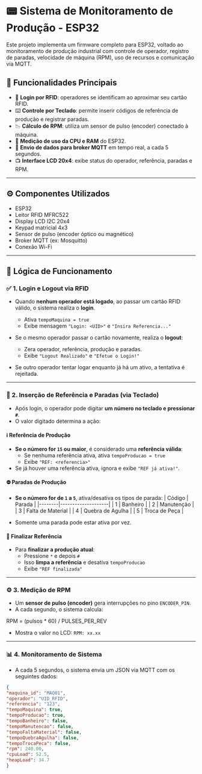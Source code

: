 # 📟 Sistema de Monitoramento de Produção - ESP32

Este projeto implementa um firmware completo para ESP32, voltado ao monitoramento de produção industrial com controle de operador, registro de paradas, velocidade de máquina (RPM), uso de recursos e comunicação via MQTT.

## 🚀 Funcionalidades Principais

- 📲 **Login por RFID**: operadores se identificam ao aproximar seu cartão RFID.
- ⌨️ **Controle por Teclado**: permite inserir códigos de referência de produção e registrar paradas.
- 📉 **Cálculo de RPM**: utiliza um sensor de pulso (encoder) conectado à máquina.
- 🧠 **Medição de uso da CPU e RAM** do ESP32.
- 📡 **Envio de dados para broker MQTT** em tempo real, a cada 5 segundos.
- 📺 **Interface LCD 20x4**: exibe status do operador, referência, paradas e RPM.

---

## ⚙️ Componentes Utilizados

- ESP32
- Leitor RFID MFRC522
- Display LCD I2C 20x4
- Keypad matricial 4x3
- Sensor de pulso (encoder óptico ou magnético)
- Broker MQTT (ex: Mosquitto)
- Conexão Wi-Fi

---

## 🧩 Lógica de Funcionamento

### ✅ 1. Login e Logout via RFID
- Quando **nenhum operador está logado**, ao passar um cartão RFID válido, o sistema realiza o **login**.
  - Ativa `tempoMaquina = true`
  - Exibe mensagem `"Login: <UID>"` e `"Insira Referencia..."`

- Se o mesmo operador passar o cartão novamente, realiza o **logout**:
  - Zera operador, referência, produção e paradas.
  - Exibe `"Logout Realizado"` e `"Efetue o Login!"`

- Se outro operador tentar logar enquanto já há um ativo, a tentativa é rejeitada.

---

### 🔢 2. Inserção de Referência e Paradas (via Teclado)

- Após login, o operador pode digitar **um número no teclado e pressionar `#`**.
- O valor digitado determina a ação:

#### ℹ️ Referência de Produção
- **Se o número for `15` ou maior**, é considerado uma **referência válida**:
  - Se nenhuma referência ativa, ativa `tempoProducao = true`
  - Exibe `"REF: <referencia>"`
- Se já houver uma referência ativa, ignora e exibe `"REF já ativa!"`.

#### ⛔ Paradas de Produção
- **Se o número for de `1` a `5`**, ativa/desativa os tipos de parada:
  | Código | Parada             |
  |--------|--------------------|
  | 1      | Banheiro           |
  | 2      | Manutenção         |
  | 3      | Falta de Material  |
  | 4      | Quebra de Agulha   |
  | 5      | Troca de Peça      |

- Somente uma parada pode estar ativa por vez.

#### 🔄 Finalizar Referência
- Para **finalizar a produção atual**:
  - Pressione `*` e depois `#`
  - Isso **limpa a referência** e desativa `tempoProducao`
  - Exibe `"REF finalizada"`

---

### ⚙️ 3. Medição de RPM
- Um **sensor de pulso (encoder)** gera interrupções no pino `ENCODER_PIN`.
- A cada segundo, o sistema calcula:
  
RPM = (pulsos * 60) / PULSES_PER_REV
- Mostra o valor no LCD: `RPM: xx.xx`

---

### 📊 4. Monitoramento de Sistema
- A cada 5 segundos, o sistema envia um JSON via MQTT com os seguintes dados:

```json
{
"maquina_id": "MAQ01",
"operador": "UID_RFID",
"referencia": "123",
"tempoMaquina": true,
"tempoProducao": true,
"tempoBanheiro": false,
"tempoManutencao": false,
"tempoFaltaMaterial": false,
"tempoQuebraAgulha": false,
"tempoTrocaPeca": false,
"rpm": 240.00,
"cpuLoad": 52.5,
"heapLoad": 34.7
}
